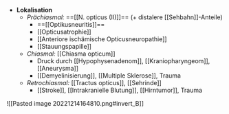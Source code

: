 ---
---
- **Lokalisation** 
	- *Prächiasmal:* ==[[N. opticus (II)]]== (+ distalere [[Sehbahn]]-Anteile)
		- ==[[Optikusneuritis]]==
		- [[Opticusatrophie]]
		- [[Anteriore ischämische Opticusneuropathie]]
		- [[Stauungspapille]]
	- *Chiasmal:* [[Chiasma opticum]]
		- Druck durch [[Hypophysenadenom]], [[Kraniopharyngeom]], [[Aneurysma]]
		- [[Demyelinisierung]], [[Multiple Sklerose]], Trauma
	- *Retrochiasmal:* [[Tractus opticus]], [[Sehrinde]]
		- [[Stroke]], [[Intrakranielle Blutung]], [[Hirntumor]], Trauma

![[Pasted image 20221214164810.png#invert_B]]